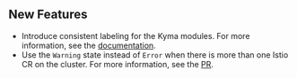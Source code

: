 ## New Features

- Introduce consistent labeling for the Kyma modules. For more information, see the [documentation](https://kyma-project.io/#/istio/user/00-10-overview-istio-controller?id=labeling-resources).
- Use the `Warning` state instead of `Error` when there is more than one Istio CR on the cluster. For more information, see the [PR](https://github.com/kyma-project/istio/pull/632).
